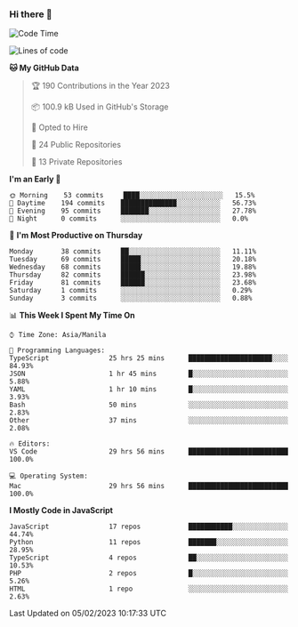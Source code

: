### Hi there 👋

<!--START_SECTION:waka-->
![Code Time](http://img.shields.io/badge/Code%20Time-65%20hrs%208%20mins-blue)

![Lines of code](https://img.shields.io/badge/From%20Hello%20World%20I%27ve%20Written-73%20Thousand%20lines%20of%20code-blue)

**🐱 My GitHub Data** 

> 🏆 190 Contributions in the Year 2023
 > 
> 📦 100.9 kB Used in GitHub's Storage 
 > 
> 💼 Opted to Hire
 > 
> 📜 24 Public Repositories 
 > 
> 🔑 13 Private Repositories  
 > 
**I'm an Early 🐤** 

```text
🌞 Morning    53 commits     ████░░░░░░░░░░░░░░░░░░░░░   15.5% 
🌆 Daytime    194 commits    ██████████████░░░░░░░░░░░   56.73% 
🌃 Evening    95 commits     ███████░░░░░░░░░░░░░░░░░░   27.78% 
🌙 Night      0 commits      ░░░░░░░░░░░░░░░░░░░░░░░░░   0.0%

```
📅 **I'm Most Productive on Thursday** 

```text
Monday       38 commits     ██░░░░░░░░░░░░░░░░░░░░░░░   11.11% 
Tuesday      69 commits     █████░░░░░░░░░░░░░░░░░░░░   20.18% 
Wednesday    68 commits     █████░░░░░░░░░░░░░░░░░░░░   19.88% 
Thursday     82 commits     ██████░░░░░░░░░░░░░░░░░░░   23.98% 
Friday       81 commits     ██████░░░░░░░░░░░░░░░░░░░   23.68% 
Saturday     1 commits      ░░░░░░░░░░░░░░░░░░░░░░░░░   0.29% 
Sunday       3 commits      ░░░░░░░░░░░░░░░░░░░░░░░░░   0.88%

```


📊 **This Week I Spent My Time On** 

```text
⌚︎ Time Zone: Asia/Manila

💬 Programming Languages: 
TypeScript               25 hrs 25 mins      █████████████████████░░░░   84.93% 
JSON                     1 hr 45 mins        █░░░░░░░░░░░░░░░░░░░░░░░░   5.88% 
YAML                     1 hr 10 mins        █░░░░░░░░░░░░░░░░░░░░░░░░   3.93% 
Bash                     50 mins             ░░░░░░░░░░░░░░░░░░░░░░░░░   2.83% 
Other                    37 mins             ░░░░░░░░░░░░░░░░░░░░░░░░░   2.08%

🔥 Editors: 
VS Code                  29 hrs 56 mins      █████████████████████████   100.0%

💻 Operating System: 
Mac                      29 hrs 56 mins      █████████████████████████   100.0%

```

**I Mostly Code in JavaScript** 

```text
JavaScript               17 repos            ███████████░░░░░░░░░░░░░░   44.74% 
Python                   11 repos            ███████░░░░░░░░░░░░░░░░░░   28.95% 
TypeScript               4 repos             ██░░░░░░░░░░░░░░░░░░░░░░░   10.53% 
PHP                      2 repos             █░░░░░░░░░░░░░░░░░░░░░░░░   5.26% 
HTML                     1 repo              ░░░░░░░░░░░░░░░░░░░░░░░░░   2.63%

```



 Last Updated on 05/02/2023 10:17:33 UTC
<!--END_SECTION:waka-->
